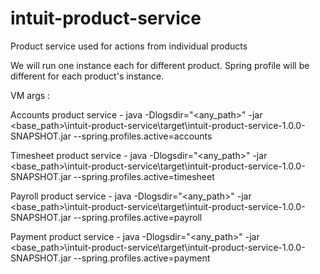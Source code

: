 # intuit-product-service
Product service used for actions from individual products

We will run one instance each for different product.
Spring profile will be different for each product's instance.

VM args :

Accounts product service -
java -Dlogsdir="<any_path>" -jar <base_path>\intuit-product-service\target\intuit-product-service-1.0.0-SNAPSHOT.jar --spring.profiles.active=accounts

Timesheet product service -
java -Dlogsdir="<any_path>" -jar <base_path>\intuit-product-service\target\intuit-product-service-1.0.0-SNAPSHOT.jar --spring.profiles.active=timesheet

Payroll product service -
java -Dlogsdir="<any_path>" -jar <base_path>\intuit-product-service\target\intuit-product-service-1.0.0-SNAPSHOT.jar --spring.profiles.active=payroll

Payment product service -
java -Dlogsdir="<any_path>" -jar <base_path>\intuit-product-service\target\intuit-product-service-1.0.0-SNAPSHOT.jar --spring.profiles.active=payment
